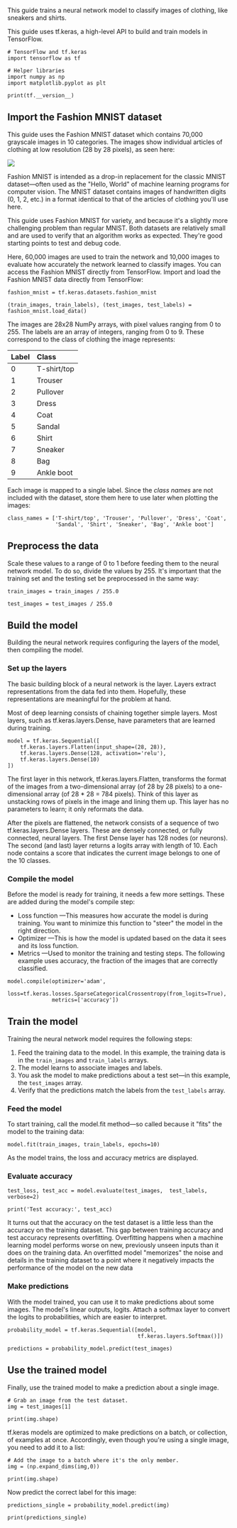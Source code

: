 This guide trains a neural network model to classify images of clothing, like sneakers and shirts.

This guide uses tf.keras, a high-level API to build and train models in TensorFlow.

```
# TensorFlow and tf.keras
import tensorflow as tf

# Helper libraries
import numpy as np
import matplotlib.pyplot as plt

print(tf.__version__)
```

## Import the Fashion MNIST dataset

This guide uses the Fashion MNIST dataset which contains 70,000 grayscale images in 10 categories. The images show individual articles of clothing at low resolution (28 by 28 pixels), as seen here:

![](https://maoxianxin1996.oss-accelerate.aliyuncs.com/codechina1/20210727144721.png)

Fashion MNIST is intended as a drop-in replacement for the classic MNIST dataset—often used as the "Hello, World" of machine learning programs for computer vision. The MNIST dataset contains images of handwritten digits (0, 1, 2, etc.) in a format identical to that of the articles of clothing you'll use here.

This guide uses Fashion MNIST for variety, and because it's a slightly more challenging problem than regular MNIST. Both datasets are relatively small and are used to verify that an algorithm works as expected. They're good starting points to test and debug code.

Here, 60,000 images are used to train the network and 10,000 images to evaluate how accurately the network learned to classify images. You can access the Fashion MNIST directly from TensorFlow. Import and load the Fashion MNIST data directly from TensorFlow:

```
fashion_mnist = tf.keras.datasets.fashion_mnist

(train_images, train_labels), (test_images, test_labels) = fashion_mnist.load_data()
```

The images are 28x28 NumPy arrays, with pixel values ranging from 0 to 255. The labels are an array of integers, ranging from 0 to 9. These correspond to the class of clothing the image represents:

| Label | Class       |
| :---- | :---------- |
| 0     | T-shirt/top |
| 1     | Trouser     |
| 2     | Pullover    |
| 3     | Dress       |
| 4     | Coat        |
| 5     | Sandal      |
| 6     | Shirt       |
| 7     | Sneaker     |
| 8     | Bag         |
| 9     | Ankle boot  |

Each image is mapped to a single label. Since the *class names* are not included with the dataset, store them here to use later when plotting the images:

```
class_names = ['T-shirt/top', 'Trouser', 'Pullover', 'Dress', 'Coat',
               'Sandal', 'Shirt', 'Sneaker', 'Bag', 'Ankle boot']
```

## Preprocess the data

Scale these values to a range of 0 to 1 before feeding them to the neural network model. To do so, divide the values by 255. It's important that the training set and the testing set be preprocessed in the same way:

```
train_images = train_images / 255.0

test_images = test_images / 255.0
```

## Build the model

Building the neural network requires configuring the layers of the model, then compiling the model.

### Set up the layers

The basic building block of a neural network is the layer. Layers extract representations from the data fed into them. Hopefully, these representations are meaningful for the problem at hand.

Most of deep learning consists of chaining together simple layers. Most layers, such as tf.keras.layers.Dense, have parameters that are learned during training.

```
model = tf.keras.Sequential([
    tf.keras.layers.Flatten(input_shape=(28, 28)),
    tf.keras.layers.Dense(128, activation='relu'),
    tf.keras.layers.Dense(10)
])
```

The first layer in this network, tf.keras.layers.Flatten, transforms the format of the images from a two-dimensional array (of 28 by 28 pixels) to a one-dimensional array (of 28 * 28 = 784 pixels). Think of this layer as unstacking rows of pixels in the image and lining them up. This layer has no parameters to learn; it only reformats the data.

After the pixels are flattened, the network consists of a sequence of two tf.keras.layers.Dense layers. These are densely connected, or fully connected, neural layers. The first Dense layer has 128 nodes (or neurons). The second (and last) layer returns a logits array with length of 10. Each node contains a score that indicates the current image belongs to one of the 10 classes.

### Compile the model

Before the model is ready for training, it needs a few more settings. These are added during the model's compile step:

- Loss function —This measures how accurate the model is during training. You want to minimize this function to "steer" the model in the right direction.
- Optimizer —This is how the model is updated based on the data it sees and its loss function.
- Metrics —Used to monitor the training and testing steps. The following example uses accuracy, the fraction of the images that are correctly classified.

```
model.compile(optimizer='adam',
              loss=tf.keras.losses.SparseCategoricalCrossentropy(from_logits=True),
              metrics=['accuracy'])
```

## Train the model

Training the neural network model requires the following steps:

1. Feed the training data to the model. In this example, the training data is in the `train_images` and `train_labels` arrays.
2. The model learns to associate images and labels.
3. You ask the model to make predictions about a test set—in this example, the `test_images` array.
4. Verify that the predictions match the labels from the `test_labels` array.

### Feed the model

To start training, call the model.fit method—so called because it "fits" the model to the training data:

```
model.fit(train_images, train_labels, epochs=10)
```

As the model trains, the loss and accuracy metrics are displayed.

### Evaluate accuracy

```
test_loss, test_acc = model.evaluate(test_images,  test_labels, verbose=2)

print('Test accuracy:', test_acc)
```

It turns out that the accuracy on the test dataset is a little less than the accuracy on the training dataset. This gap between training accuracy and test accuracy represents overfitting. Overfitting happens when a machine learning model performs worse on new, previously unseen inputs than it does on the training data. An overfitted model "memorizes" the noise and details in the training dataset to a point where it negatively impacts the performance of the model on the new data

### Make predictions

With the model trained, you can use it to make predictions about some images. The model's linear outputs, logits. Attach a softmax layer to convert the logits to probabilities, which are easier to interpret.

```
probability_model = tf.keras.Sequential([model, 
                                         tf.keras.layers.Softmax()])

predictions = probability_model.predict(test_images)
```

## Use the trained model

Finally, use the trained model to make a prediction about a single image.

```
# Grab an image from the test dataset.
img = test_images[1]

print(img.shape)
```

tf.keras models are optimized to make predictions on a batch, or collection, of examples at once. Accordingly, even though you're using a single image, you need to add it to a list:

```
# Add the image to a batch where it's the only member.
img = (np.expand_dims(img,0))

print(img.shape)
```

Now predict the correct label for this image:

```
predictions_single = probability_model.predict(img)

print(predictions_single)
```